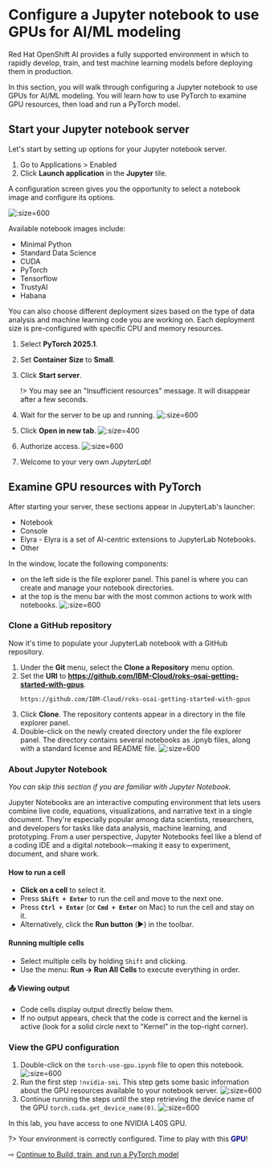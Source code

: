 # Configure a Jupyter notebook to use GPUs for AI/ML modeling

Red Hat OpenShift AI provides a fully supported environment in which to rapidly develop, train, and test machine learning models before deploying them in production.

In this section, you will walk through configuring a Jupyter notebook to use GPUs for AI/ML modeling. You will learn how to use PyTorch to examine GPU resources, then load and run a PyTorch model.

## Start your Jupyter notebook server

Let's start by setting up options for your Jupyter notebook server.

1. Go to Applications > Enabled
1. Click **Launch application** in the **Jupyter** tile.

A configuration screen gives you the opportunity to select a notebook image and configure its options.

![](images/30-jupyter-configure-server.png ':size=600')

Available notebook images include:
   * Minimal Python
   * Standard Data Science
   * CUDA
   * PyTorch
   * Tensorflow
   * TrustyAI
   * Habana

You can also choose different deployment sizes based on the type of data analysis and machine learning code you are working on. Each deployment size is pre-configured with specific CPU and memory resources.

1. Select **PyTorch 2025.1**.
1. Set **Container Size** to **Small**.
1. Click **Start server**.

   !> You may see an "Insufficient resources" message. It will disappear after a few seconds.
1. Wait for the server to be up and running.
   ![](images/30-jupyter-start-server.png ':size=600')
1. Click **Open in new tab**.
   ![](images/30-jupyter-open-server.png ':size=400')
1. Authorize access.
   ![](images/30-jupyter-allow.png ':size=600')
1.  Welcome to your very own *JupyterLab*!

## Examine GPU resources with PyTorch

After starting your server, these sections appear in JupyterLab's launcher:
* Notebook
* Console
* Elyra - Elyra is a set of AI-centric extensions to JupyterLab Notebooks.
* Other

In the window, locate the following components:
* on the left side is the file explorer panel. This panel is where you can create and manage your notebook directories.
* at the top is the menu bar with the most common actions to work with notebooks.
   ![](images/30-jupyter-launcher.png ':size=600')

### Clone a GitHub repository

Now it's time to populate your JupyterLab notebook with a GitHub repository.

1. Under the **Git** menu, select the **Clone a Repository** menu option.
1. Set the **URI** to **https://github.com/IBM-Cloud/roks-osai-getting-started-with-gpus**.
   ```
   https://github.com/IBM-Cloud/roks-osai-getting-started-with-gpus
   ```
1. Click **Clone**. The repository contents appear in a directory in the file explorer panel.
1. Double-click on the newly created directory under the file explorer panel. The directory contains several notebooks as .ipnyb files, along with a standard license and README file.
   ![](images/30-jupyter-cloned.png ':size=600')

### About Jupyter Notebook

_You can skip this section if you are familiar with Jupyter Notebook._

Jupyter Notebooks are an interactive computing environment that lets users combine live code, equations, visualizations, and narrative text in a single document. They're especially popular among data scientists, researchers, and developers for tasks like data analysis, machine learning, and prototyping. From a user perspective, Jupyter Notebooks feel like a blend of a coding IDE and a digital notebook—making it easy to experiment, document, and share work.

#### How to run a cell
- **Click on a cell** to select it.
- Press **`Shift + Enter`** to run the cell and move to the next one.
- Press **`Ctrl + Enter`** (or **`Cmd + Enter`** on Mac) to run the cell and stay on it.
- Alternatively, click the **Run button** (▶️) in the toolbar.

#### Running multiple cells
- Select multiple cells by holding `Shift` and clicking.
- Use the menu: **Run → Run All Cells** to execute everything in order.

#### 📤 Viewing output
- Code cells display output directly below them.
- If no output appears, check that the code is correct and the kernel is active (look for a solid circle next to "Kernel" in the top-right corner).

### View the GPU configuration

1. Double-click on the `torch-use-gpu.ipynb` file to open this notebook.
   ![](images/30-jupyter-gpu-open.png ':size=600')
1. Run the first step `!nvidia-smi`. This step gets some basic information about the GPU resources available to your notebook server.
   ![](images/30-jupyter-gpu-view.png ':size=600')
1. Continue running the steps until the step retrieving the device name of the GPU `torch.cuda.get_device_name(0)`.
   ![](images/30-jupyter-gpu-name.png ':size=600')

In this lab, you have access to one NVIDIA L40S GPU.

?> Your environment is correctly configured. Time to play with this **<span style="color: darkblue">GPU</span>**!

⇨ [Continue to Build, train, and run a PyTorch model](40-build-train-run.md)

